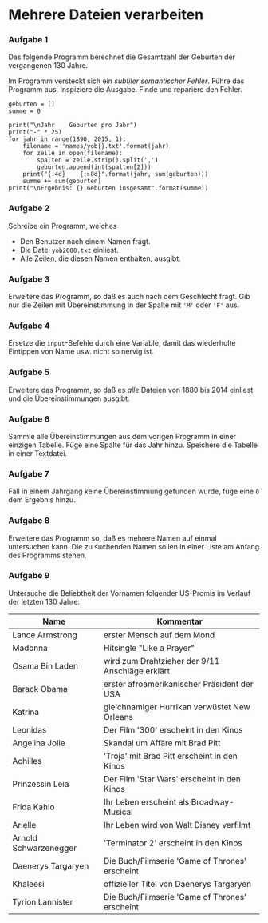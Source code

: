 
# Mehrere Dateien verarbeiten

### Aufgabe 1

Das folgende Programm berechnet die Gesamtzahl der Geburten der vergangenen 130 Jahre.

Im Programm versteckt sich ein *subtiler semantischer Fehler*. Führe das Programm aus. Inspiziere die Ausgabe. Finde und repariere den Fehler.


    geburten = []
    summe = 0

    print("\nJahr    Geburten pro Jahr")
    print("-" * 25)
    for jahr in range(1890, 2015, 1):
        filename = 'names/yob{}.txt'.format(jahr)
        for zeile in open(filename):
            spalten = zeile.strip().split(',')
            geburten.append(int(spalten[2]))
        print("{:4d}    {:>8d}".format(jahr, sum(geburten)))
        summe += sum(geburten)
    print("\nErgebnis: {} Geburten insgesamt".format(summe))


### Aufgabe 2

Schreibe ein Programm, welches

* Den Benutzer nach einem Namen fragt.
* Die Datei `yob2000.txt` einliest.
* Alle Zeilen, die diesen Namen enthalten, ausgibt.

### Aufgabe 3

Erweitere das Programm, so daß es auch nach dem Geschlecht fragt. Gib nur die Zeilen mit Übereinstimmung in der Spalte mit `'M'` oder `'F'` aus.

### Aufgabe 4

Ersetze die `input`-Befehle durch eine Variable, damit das wiederholte Eintippen von Name usw. nicht so nervig ist.

### Aufgabe 5

Erweitere das Programm, so daß es *alle* Dateien von 1880 bis 2014 einliest und die Übereinstimmungen ausgibt.

### Aufgabe 6

Sammle alle Übereinstimmungen aus dem vorigen Programm in einer einzigen Tabelle. Füge eine Spalte für das Jahr hinzu. Speichere die Tabelle in einer Textdatei.

### Aufgabe 7

Fall in einem Jahrgang keine Übereinstimmung gefunden wurde, füge eine `0` dem Ergebnis hinzu.


### Aufgabe 8

Erweitere das Programm so, daß es mehrere Namen auf einmal untersuchen kann. Die zu suchenden Namen sollen in einer Liste am Anfang des Programms stehen.

### Aufgabe 9

Untersuche die Beliebtheit der Vornamen folgender US-Promis im Verlauf der letzten 130 Jahre:

| Name            | Kommentar                      |
|-----------------|--------------------------------|
| Lance Armstrong | erster Mensch auf dem Mond |
| Madonna | Hitsingle "Like a Prayer" |
| Osama Bin Laden | wird zum Drahtzieher der 9/11 Anschläge erklärt |
| Barack Obama    | erster afroamerikanischer Präsident der USA |
| Katrina         | gleichnamiger Hurrikan verwüstet New Orleans |
| Leonidas        | Der Film '300' erscheint in den Kinos |
| Angelina Jolie  | Skandal um Affäre mit Brad Pitt |
| Achilles        | 'Troja' mit Brad Pitt erscheint in den Kinos |
| Prinzessin Leia | Der Film 'Star Wars' erscheint in den Kinos |
| Frida Kahlo     | Ihr Leben erscheint als Broadway-Musical |
| Arielle         | Ihr Leben wird von Walt Disney verfilmt |
| Arnold Schwarzenegger | 'Terminator 2' erscheint in den Kinos |
| Daenerys Targaryen | Die Buch/Filmserie 'Game of Thrones' erscheint |
| Khaleesi | offizieller Titel von Daenerys Targaryen |
| Tyrion Lannister | Die Buch/Filmserie 'Game of Thrones' erscheint |
